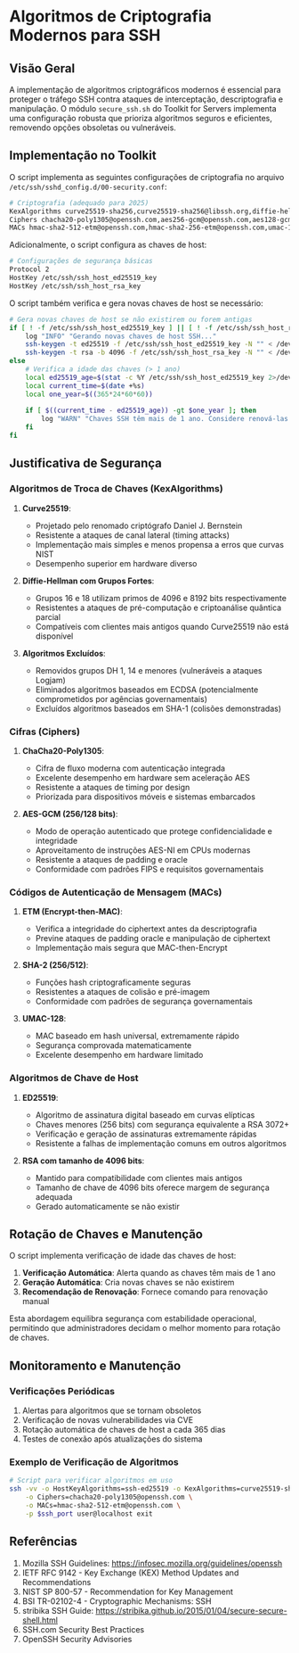 # Algoritmos de Criptografia Modernos para SSH

## Visão Geral

A implementação de algoritmos criptográficos modernos é essencial para proteger o tráfego SSH contra ataques de interceptação, descriptografia e manipulação. O módulo `secure_ssh.sh` do Toolkit for Servers implementa uma configuração robusta que prioriza algoritmos seguros e eficientes, removendo opções obsoletas ou vulneráveis.

## Implementação no Toolkit

O script implementa as seguintes configurações de criptografia no arquivo `/etc/ssh/sshd_config.d/00-security.conf`:

```bash
# Criptografia (adequado para 2025)
KexAlgorithms curve25519-sha256,curve25519-sha256@libssh.org,diffie-hellman-group16-sha512,diffie-hellman-group18-sha512
Ciphers chacha20-poly1305@openssh.com,aes256-gcm@openssh.com,aes128-gcm@openssh.com
MACs hmac-sha2-512-etm@openssh.com,hmac-sha2-256-etm@openssh.com,umac-128-etm@openssh.com
```

Adicionalmente, o script configura as chaves de host:

```bash
# Configurações de segurança básicas
Protocol 2
HostKey /etc/ssh/ssh_host_ed25519_key
HostKey /etc/ssh/ssh_host_rsa_key
```

O script também verifica e gera novas chaves de host se necessário:

```bash
# Gera novas chaves de host se não existirem ou forem antigas
if [ ! -f /etc/ssh/ssh_host_ed25519_key ] || [ ! -f /etc/ssh/ssh_host_rsa_key ]; then
    log "INFO" "Gerando novas chaves de host SSH..."
    ssh-keygen -t ed25519 -f /etc/ssh/ssh_host_ed25519_key -N "" < /dev/null
    ssh-keygen -t rsa -b 4096 -f /etc/ssh/ssh_host_rsa_key -N "" < /dev/null
else
    # Verifica a idade das chaves (> 1 ano)
    local ed25519_age=$(stat -c %Y /etc/ssh/ssh_host_ed25519_key 2>/dev/null || echo 0)
    local current_time=$(date +%s)
    local one_year=$((365*24*60*60))
    
    if [ $((current_time - ed25519_age)) -gt $one_year ]; then
        log "WARN" "Chaves SSH têm mais de 1 ano. Considere renová-las com: ssh-keygen -t ed25519 -f /etc/ssh/ssh_host_ed25519_key -N ''"
    fi
fi
```

## Justificativa de Segurança

### Algoritmos de Troca de Chaves (KexAlgorithms)

1. **Curve25519**: 
   - Projetado pelo renomado criptógrafo Daniel J. Bernstein
   - Resistente a ataques de canal lateral (timing attacks)
   - Implementação mais simples e menos propensa a erros que curvas NIST
   - Desempenho superior em hardware diverso

2. **Diffie-Hellman com Grupos Fortes**:
   - Grupos 16 e 18 utilizam primos de 4096 e 8192 bits respectivamente
   - Resistentes a ataques de pré-computação e criptoanálise quântica parcial
   - Compatíveis com clientes mais antigos quando Curve25519 não está disponível

3. **Algoritmos Excluídos**:
   - Removidos grupos DH 1, 14 e menores (vulneráveis a ataques Logjam)
   - Eliminados algoritmos baseados em ECDSA (potencialmente comprometidos por agências governamentais)
   - Excluídos algoritmos baseados em SHA-1 (colisões demonstradas)

### Cifras (Ciphers)

1. **ChaCha20-Poly1305**:
   - Cifra de fluxo moderna com autenticação integrada
   - Excelente desempenho em hardware sem aceleração AES
   - Resistente a ataques de timing por design
   - Priorizada para dispositivos móveis e sistemas embarcados

2. **AES-GCM (256/128 bits)**:
   - Modo de operação autenticado que protege confidencialidade e integridade
   - Aproveitamento de instruções AES-NI em CPUs modernas
   - Resistente a ataques de padding e oracle
   - Conformidade com padrões FIPS e requisitos governamentais

### Códigos de Autenticação de Mensagem (MACs)

1. **ETM (Encrypt-then-MAC)**:
   - Verifica a integridade do ciphertext antes da descriptografia
   - Previne ataques de padding oracle e manipulação de ciphertext
   - Implementação mais segura que MAC-then-Encrypt

2. **SHA-2 (256/512)**:
   - Funções hash criptograficamente seguras
   - Resistentes a ataques de colisão e pré-imagem
   - Conformidade com padrões de segurança governamentais

3. **UMAC-128**:
   - MAC baseado em hash universal, extremamente rápido
   - Segurança comprovada matematicamente
   - Excelente desempenho em hardware limitado

### Algoritmos de Chave de Host

1. **ED25519**:
   - Algoritmo de assinatura digital baseado em curvas elípticas
   - Chaves menores (256 bits) com segurança equivalente a RSA 3072+
   - Verificação e geração de assinaturas extremamente rápidas
   - Resistente a falhas de implementação comuns em outros algoritmos

2. **RSA com tamanho de 4096 bits**:
   - Mantido para compatibilidade com clientes mais antigos
   - Tamanho de chave de 4096 bits oferece margem de segurança adequada
   - Gerado automaticamente se não existir

## Rotação de Chaves e Manutenção

O script implementa verificação de idade das chaves de host:

1. **Verificação Automática**: Alerta quando as chaves têm mais de 1 ano
2. **Geração Automática**: Cria novas chaves se não existirem
3. **Recomendação de Renovação**: Fornece comando para renovação manual

Esta abordagem equilibra segurança com estabilidade operacional, permitindo que administradores decidam o melhor momento para rotação de chaves.

## Monitoramento e Manutenção

### Verificações Periódicas

1. Alertas para algoritmos que se tornam obsoletos
2. Verificação de novas vulnerabilidades via CVE
3. Rotação automática de chaves de host a cada 365 dias
4. Testes de conexão após atualizações do sistema

### Exemplo de Verificação de Algoritmos

```bash
# Script para verificar algoritmos em uso
ssh -vv -o HostKeyAlgorithms=ssh-ed25519 -o KexAlgorithms=curve25519-sha256 \
    -o Ciphers=chacha20-poly1305@openssh.com \
    -o MACs=hmac-sha2-512-etm@openssh.com \
    -p $ssh_port user@localhost exit
```

## Referências

1. Mozilla SSH Guidelines: https://infosec.mozilla.org/guidelines/openssh
2. IETF RFC 9142 - Key Exchange (KEX) Method Updates and Recommendations
3. NIST SP 800-57 - Recommendation for Key Management
4. BSI TR-02102-4 - Cryptographic Mechanisms: SSH
5. stribika SSH Guide: https://stribika.github.io/2015/01/04/secure-secure-shell.html
6. SSH.com Security Best Practices
7. OpenSSH Security Advisories
